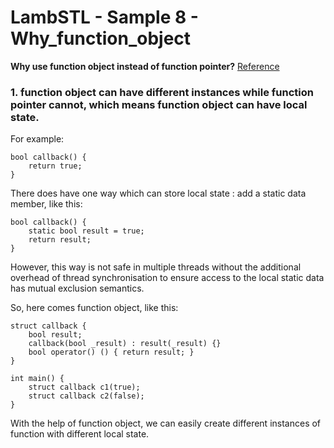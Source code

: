 # LambSTL - Sample 8 - Why_function_object

**Why use function object instead of function pointer?**
[Reference](https://www.experts-exchange.com/articles/849/Function-pointers-vs-Functors.html)

### 1. function object can have different instances while function pointer cannot, which means function object can have local state.

For example:

```
bool callback() {
	return true;
}
```

There does have one way which can store local state : add a static data member, like this:

```
bool callback() {
	static bool result = true;
	return result;
}
```

However, this way is not safe in multiple threads without the additional overhead of thread synchronisation to ensure access to the local static data has mutual exclusion semantics.

So, here comes function object, like this:

```
struct callback {
	bool result;
	callback(bool _result) : result(_result) {}
	bool operator() () { return result; }
}

int main() {
	struct callback c1(true);
	struct callback c2(false);
}
```

With the help of function object, we can easily create different instances of function with different local state.



